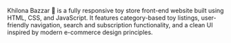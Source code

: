 Khilona Bazzar 🧸 is a fully responsive toy store front-end website built using HTML, CSS, and JavaScript. It features category-based toy listings, user-friendly navigation, search and subscription functionality, and a clean UI inspired by modern e-commerce design principles.
